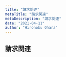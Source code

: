 ```yaml
---
title: "請求関連"
metaTitle: "請求関連"
metaDescription: "請求関連"
date: "2021-04-11"
author: "Hironobu Ohara"
---
```



## 請求関連


